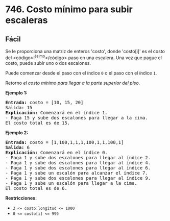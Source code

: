 # 746. Costo mínimo para subir escaleras

## Fácil

Se le proporciona una matriz de enteros 'costo', donde 'costo[i]' es el costo del <código>i<sup>ésimo</sup></código> paso en una escalera. Una vez que pague el costo, puede subir uno o dos escalones.

Puede comenzar desde el paso con el índice `0` o el paso con el índice `1`.

Retorno *el costo mínimo para llegar a la parte superior del piso*.

**Ejemplo 1:**
<pre><strong>Entrada:</strong> costo = [10, 15, 20]
<fuerte>Salida:</fuerte> 15
<strong>Explicación:</strong> Comenzará en el índice 1.
- Paga 15 y sube dos escalones para llegar a la cima.
El costo total es de 15.
</pre>

**Ejemplo 2:**
<pre><strong>Entrada:</strong> costo = [1,100,1,1,1,100,1,1,100,1]
<strong>Salida:</strong> 6
<strong>Explicación:</strong> Comenzará en el índice 0.
- Paga 1 y sube dos escalones para llegar al índice 2.
- Paga 1 y sube dos escalones para llegar al índice 4.
- Paga 1 y sube dos escalones para llegar al índice 6.
- Paga 1 y sube un escalón para alcanzar el índice 7.
- Paga 1 y sube dos escalones para llegar al índice 9.
- Paga 1 y sube un escalón para llegar a la cima.
El costo total es de 6.
</pre>

**Restricciones:**
- `2 <= costo.longitud <= 1000`
- `0 <= costo[i] <= 999`

